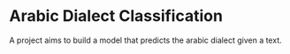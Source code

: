 # Arabic Dialect Classification
 A project aims to build a model that predicts the arabic dialect given a text.
